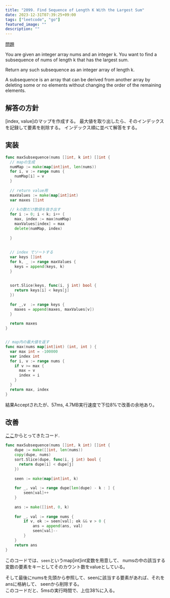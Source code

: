 ```yaml
---
title: "2099. Find Sequence of Length K With the Largest Sum"
date: 2023-12-31T07:39:25+09:00
tags: ["leetcode", "go"]
featured_image: ""
description: ""
---
```



[問題](https://leetcode.com/problems/find-subsequence-of-length-k-with-the-largest-sum/)  

You are given an integer array nums and an integer k. You want to find a subsequence of nums of length k that has the largest sum.

Return any such subsequence as an integer array of length k.

A subsequence is an array that can be derived from another array by deleting some or no elements without changing the order of the remaining elements.


## 解答の方針

[index, value]のマップを作成する。
最大値を取り出したら、そのインデックスを記録して要素を削除する。
インデックス順に並べて解答をする。


## 実装


```go
func maxSubsequence(nums []int, k int) []int {
  // mapの生成
  numMap := make(map[int]int, len(nums))
  for i, v := range nums {
    numMap[i] = v
  }
  
  // return value用
  maxValues := make(map[int]int)
  var maxes []int
  
  // kの数だけ数値を抜き出す
  for i := 0; i < k; i++ {
    max, index := max(numMap)
    maxValues[index] = max
    delete(numMap, index)
    
  }
  
  
  // index でソートする
  var keys []int
  for k, _ := range maxValues {
    keys = append(keys, k)
  }
  
  
  sort.Slice(keys, func(i, j int) bool {
    return keys[i] < keys[j]
  })
  
  for _,v  := range keys {
    maxes = append(maxes, maxValues[v])
  }
  
  return maxes
}


// map内の最大値を返す
func max(nums map[int]int) (int, int ) {
  var max int = -100000
  var index int
  for i, v := range nums {
    if v >= max {
      max = v
      index = i
    }
  }
  return max, index
}
```

結果Acceptされたが、57ms, 4.7MB実行速度で下位8%で改善の余地あり。 


## 改善

[ここ](https://leetcode.com/problems/find-subsequence-of-length-k-with-the-largest-sum/discuss/1960424/Go(lang)-Solution)からとってきたコード.  

```go
func maxSubsequence(nums []int, k int) []int {
    dupe := make([]int, len(nums))
    copy(dupe, nums)
    sort.Slice(dupe, func(i, j int) bool {
      return dupe[i] < dupe[j]
    })
    
    seen := make(map[int]int, k)
    
    for _, val := range dupe[len(dupe) - k : ] {
        seen[val]++
    }
    
    ans := make([]int, 0, k)
    
    for _, val := range nums {
        if v, ok := seen[val]; ok && v > 0 {
            ans = append(ans, val)
            seen[val]--
        }
    }    
    return ans
}
```

このコードでは、`seen`というmap[int]int変数を用意して、
numsの中の該当する変数の要素をキーとしてそのカウント数をvalueとしている。
 

そして最後にnumsを先頭から参照して、seenに該当する要素があれば、それをansに格納して、
seenから削除する。  
このコードだと、5msの実行時間で、上位38%に入る。  

